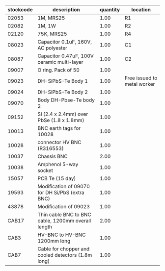 |stockcode|description|quantity|location|
|---------|-----------|--------|--------|
|02053|1M, MRS25|1.00|R1|
|02082|1M, 1W|1.00|R2|
|02120|75K, MRS25|1.00|R4|
|08023|Capacitor 0.1uF, 160V, AC polyester|1.00|C1|
|08087|Capacitor 0.47uF, 100V ceramic multi-layer|1.00|C2|
|09007|O ring.  Pack of 50|1.00||
|09023|DH-SiPbS-Te Body 1|1.00|Free issued to metal worker|
|09024|DH-SiPbS-Te Body 2|1.00||
|09070|Body DH-Pbse-Te body 2|1.00||
|09152|Si (2.4 x 2.4mm) over PbSe (1.8 x 1.8mm)|1.00||
|10013|BNC earth tags for 10028|1.00||
|10028|connector HV BNC (R316553)|1.00||
|10037|Chassis BNC|2.00||
|10038|Amphenol  5-way socket|1.00||
|15057|PCB Te  (15 day)|1.00||
|19593|Modification of 09070 for DH Si/PbS (extra BNC)|1.00||
|43878|Modification of 09023|1.00||
|CAB17|Thin cable BNC to BNC cable, 1200mm overall length|2.00||
|CAB3|HV-BNC to HV-BNC 1200mm long|1.00||
|CAB7|Cable for chopper and cooled detectors (1.8m long)|1.00||
